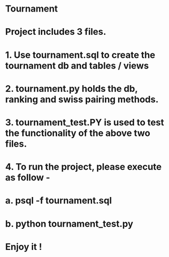 # Tournament
# Project includes 3 files.
# 1. Use tournament.sql to create the tournament db and tables / views
# 2. tournament.py holds the db, ranking and swiss pairing methods.
# 3. tournament_test.PY is used to test the functionality of the above two files.
# 4. To run the project, please execute as follow -
#       a. psql -f tournament.sql
#       b. python tournament_test.py

# Enjoy it !
